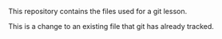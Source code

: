 This repository contains the files used for a git lesson.

This is a change to an existing file that git has already tracked.
